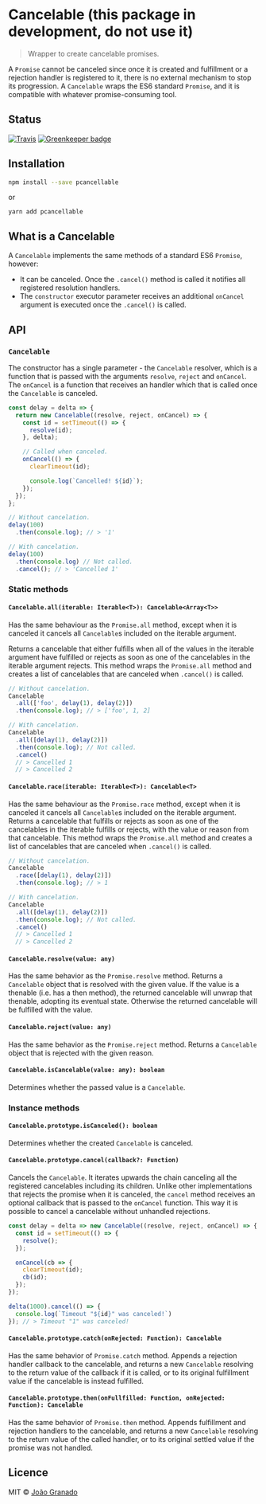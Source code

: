 # Cancelable (this package in development, do not use it)

> Wrapper to create cancelable promises.

A `Promise` cannot be canceled since once it is created and fulfillment or a rejection handler is registered to it, there is no external mechanism to stop its progression.
A `Cancelable` wraps the ES6 standard `Promise`, and it is compatible with whatever promise-consuming tool.

## Status

[![Travis](https://img.shields.io/travis/joaogranado/pcancellable.svg)](https://travis-ci.org/joaogranado/pcancellable)
[![Greenkeeper badge](https://badges.greenkeeper.io/joaogranado/pcancellable.svg)](https://greenkeeper.io/)

## Installation

```sh
npm install --save pcancellable
```

or

```
yarn add pcancellable
```

## What is a Cancelable

A `Cancelable` implements the same methods of a standard ES6 `Promise`, however:

- It can be canceled. Once the `.cancel()` method is called it notifies all registered resolution handlers.
- The `constructor` executor parameter receives an additional `onCancel` argument is executed once the `.cancel()` is called.

## API

### `Cancelable`

The constructor has a single parameter - the `Cancelable` resolver, which is a function that is passed with the arguments `resolve`, `reject` and `onCancel`. The `onCancel` is a function that receives an handler which that is called once the `Cancelable` is canceled.

```js
const delay = delta => {
  return new Cancelable((resolve, reject, onCancel) => {
    const id = setTimeout(() => {
      resolve(id);
    }, delta);

    // Called when canceled.
    onCancel(() => {
      clearTimeout(id);

      console.log(`Cancelled! ${id}`);
    });
  });
};

// Without cancelation.
delay(100)
  .then(console.log); // > '1'

// With cancelation.
delay(100)
  .then(console.log) // Not called.
  .cancel(); // > 'Cancelled 1'
```

### Static methods

#### `Cancelable.all(iterable: Iterable<T>): Cancelable<Array<T>>`
Has the same behaviour as the `Promise.all` method, except when it is canceled it cancels all `Cancelable`s included on the iterable argument.

Returns a cancelable that either fulfills when all of the values in the iterable argument have fulfilled or rejects as soon as one of the cancelables in the iterable argument rejects. This method wraps the `Promise.all` method and creates a list of cancelables that are canceled when `.cancel()` is called.

```js
// Without cancelation.
Cancelable
  .all(['foo', delay(1), delay(2)])
  .then(console.log); // > ['foo', 1, 2]

// With cancelation.
Cancelable
  .all([delay(1), delay(2)])
  .then(console.log); // Not called.
  .cancel()
  // > Cancelled 1
  // > Cancelled 2
```

#### `Cancelable.race(iterable: Iterable<T>): Cancelable<T>`
Has the same behaviour as the `Promise.race` method, except when it is canceled it cancels all `Cancelable`s included on the iterable argument.
Returns a cancelable that fulfills or rejects as soon as one of the cancelables in the iterable fulfills or rejects, with the value or reason from that cancelable. This method wraps the `Promise.all` method and creates a list of cancelables that are canceled when `.cancel()` is called.

```js
// Without cancelation.
Cancelable
  .race([delay(1), delay(2)])
  .then(console.log); // > 1

// With cancelation.
Cancelable
  .all([delay(1), delay(2)])
  .then(console.log); // Not called.
  .cancel()
  // > Cancelled 1
  // > Cancelled 2
```

#### `Cancelable.resolve(value: any)`
Has the same behavior as the `Promise.resolve` method.
Returns a `Cancelable` object that is resolved with the given value. If the value is a thenable (i.e. has a then method), the returned cancelable will unwrap that thenable, adopting its eventual state. Otherwise the returned cancelable will be fulfilled with the value.

#### `Cancelable.reject(value: any)`
Has the same behavior as the `Promise.reject` method.
Returns a `Cancelable` object that is rejected with the given reason.

#### `Cancelable.isCancelable(value: any): boolean`
Determines whether the passed value is a `Cancelable`.

### Instance methods

#### `Cancelable.prototype.isCanceled(): boolean`
Determines whether the created `Cancelable` is canceled.

#### `Cancelable.prototype.cancel(callback?: Function)`
Cancels the `Cancelable`. It iterates upwards the chain canceling all the registered cancelables including its children.
Unlike other implementations that rejects the promise when it is canceled, the `cancel` method receives an optional callback that is passed to the `onCancel` function. This way it is possible to cancel a cancelable without unhandled rejections.

```js
const delay = delta => new Cancelable((resolve, reject, onCancel) => {
  const id = setTimeout(() => {
    resolve();
  });

  onCancel(cb => {
    clearTimeout(id);
    cb(id);
  });
});

delta(1000).cancel(() => {
  console.log(`Timeout "${id}" was canceled!`)
}); // > Timeout "1" was canceled!
```

#### `Cancelable.prototype.catch(onRejected: Function): Cancelable`
Has the same behavior of `Promise.catch` method.
Appends a rejection handler callback to the cancelable, and returns a new `Cancelable` resolving to the return value of the callback if it is called, or to its original fulfillment value if the cancelable is instead fulfilled.

#### `Cancelable.prototype.then(onFullfilled: Function, onRejected: Function): Cancelable`
Has the same behavior of `Promise.then` method.
Appends fulfillment and rejection handlers to the cancelable, and returns a new `Cancelable` resolving to the return value of the called handler, or to its original settled value if the promise was not handled.

## Licence

MIT © [João Granado](https://github.com/joaogranado)
